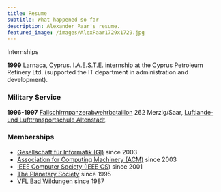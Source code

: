 ```yaml
---
title: Resume
subtitle: What happened so far
description: Alexander Paar's resume.
featured_image: /images/AlexPaar1729x1729.jpg
---
```


Internships

**1999** Larnaca, Cyprus. I.A.E.S.T.E. internship at the Cyprus Petroleum Refinery Ltd. (supported the IT department in administration and development).

### Military Service

**1996-1997** [Fallschirmpanzerabwehrbataillon](http://de.wikipedia.org/wiki/Liste_der_Fallschirmj%C3%A4gerverb%C3%A4nde_der_Bundeswehr#Fallschirmpanzerabwehrbataillone) 262 Merzig/Saar, [Luftlande- und Lufttransportschule Altenstadt](http://de.wikipedia.org/wiki/Luftlande-_und_Lufttransportschule).

### Memberships

- [Gesellschaft für Informatik (GI)](https://gi.de/) since 2003
- [Association for Computing Machinery (ACM)](https://www.acm.org/) since 2003
- [IEEE Computer Society (IEEE CS)](https://www.computer.org/) since 2001
- [The Planetary Society](http://planetary.org/) since 1995
- [VFL Bad Wildungen](http://www.vfl-badwildungen.de/) since 1987
